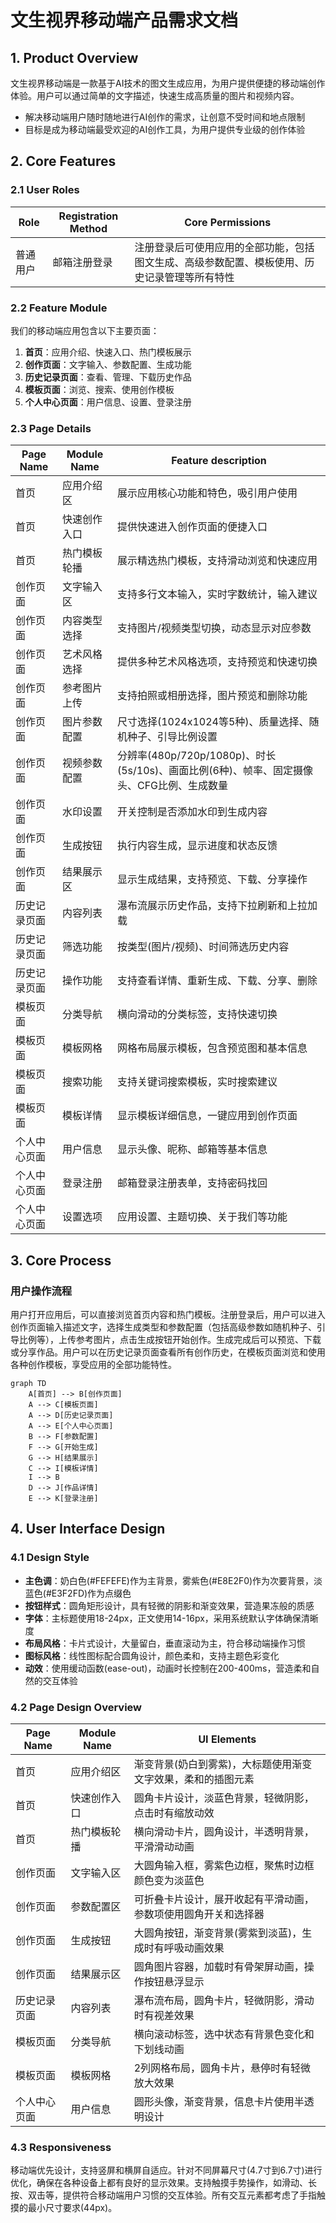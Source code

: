 # 文生视界移动端产品需求文档

## 1. Product Overview
文生视界移动端是一款基于AI技术的图文生成应用，为用户提供便捷的移动端创作体验。用户可以通过简单的文字描述，快速生成高质量的图片和视频内容。
- 解决移动端用户随时随地进行AI创作的需求，让创意不受时间和地点限制
- 目标是成为移动端最受欢迎的AI创作工具，为用户提供专业级的创作体验

## 2. Core Features

### 2.1 User Roles
| Role | Registration Method | Core Permissions |
|------|---------------------|------------------|
| 普通用户 | 邮箱注册登录 | 注册登录后可使用应用的全部功能，包括图文生成、高级参数配置、模板使用、历史记录管理等所有特性 |

### 2.2 Feature Module
我们的移动端应用包含以下主要页面：
1. **首页**：应用介绍、快速入口、热门模板展示
2. **创作页面**：文字输入、参数配置、生成功能
3. **历史记录页面**：查看、管理、下载历史作品
4. **模板页面**：浏览、搜索、使用创作模板
5. **个人中心页面**：用户信息、设置、登录注册

### 2.3 Page Details
| Page Name | Module Name | Feature description |
|-----------|-------------|---------------------|
| 首页 | 应用介绍区 | 展示应用核心功能和特色，吸引用户使用 |
| 首页 | 快速创作入口 | 提供快速进入创作页面的便捷入口 |
| 首页 | 热门模板轮播 | 展示精选热门模板，支持滑动浏览和快速应用 |
| 创作页面 | 文字输入区 | 支持多行文本输入，实时字数统计，输入建议 |
| 创作页面 | 内容类型选择 | 支持图片/视频类型切换，动态显示对应参数 |
| 创作页面 | 艺术风格选择 | 提供多种艺术风格选项，支持预览和快速切换 |
| 创作页面 | 参考图片上传 | 支持拍照或相册选择，图片预览和删除功能 |
| 创作页面 | 图片参数配置 | 尺寸选择(1024x1024等5种)、质量选择、随机种子、引导比例设置 |
| 创作页面 | 视频参数配置 | 分辨率(480p/720p/1080p)、时长(5s/10s)、画面比例(6种)、帧率、固定摄像头、CFG比例、生成数量 |
| 创作页面 | 水印设置 | 开关控制是否添加水印到生成内容 |
| 创作页面 | 生成按钮 | 执行内容生成，显示进度和状态反馈 |
| 创作页面 | 结果展示区 | 显示生成结果，支持预览、下载、分享操作 |
| 历史记录页面 | 内容列表 | 瀑布流展示历史作品，支持下拉刷新和上拉加载 |
| 历史记录页面 | 筛选功能 | 按类型(图片/视频)、时间筛选历史内容 |
| 历史记录页面 | 操作功能 | 支持查看详情、重新生成、下载、分享、删除 |
| 模板页面 | 分类导航 | 横向滑动的分类标签，支持快速切换 |
| 模板页面 | 模板网格 | 网格布局展示模板，包含预览图和基本信息 |
| 模板页面 | 搜索功能 | 支持关键词搜索模板，实时搜索建议 |
| 模板页面 | 模板详情 | 显示模板详细信息，一键应用到创作页面 |
| 个人中心页面 | 用户信息 | 显示头像、昵称、邮箱等基本信息 |
| 个人中心页面 | 登录注册 | 邮箱登录注册表单，支持密码找回 |
| 个人中心页面 | 设置选项 | 应用设置、主题切换、关于我们等功能 |

## 3. Core Process

### 用户操作流程
用户打开应用后，可以直接浏览首页内容和热门模板。注册登录后，用户可以进入创作页面输入描述文字，选择生成类型和参数配置（包括高级参数如随机种子、引导比例等），上传参考图片，点击生成按钮开始创作。生成完成后可以预览、下载或分享作品。用户可以在历史记录页面查看所有创作历史，在模板页面浏览和使用各种创作模板，享受应用的全部功能特性。

```mermaid
graph TD
    A[首页] --> B[创作页面]
    A --> C[模板页面]
    A --> D[历史记录页面]
    A --> E[个人中心页面]
    B --> F[参数配置]
    F --> G[开始生成]
    G --> H[结果展示]
    C --> I[模板详情]
    I --> B
    D --> J[作品详情]
    E --> K[登录注册]
```

## 4. User Interface Design

### 4.1 Design Style
- **主色调**：奶白色(#FEFEFE)作为主背景，雾紫色(#E8E2F0)作为次要背景，淡蓝色(#E3F2FD)作为点缀色
- **按钮样式**：圆角矩形设计，具有轻微的阴影和渐变效果，营造果冻般的质感
- **字体**：主标题使用18-24px，正文使用14-16px，采用系统默认字体确保清晰度
- **布局风格**：卡片式设计，大量留白，垂直滚动为主，符合移动端操作习惯
- **图标风格**：线性图标配合圆角设计，颜色柔和，支持主题色彩变化
- **动效**：使用缓动函数(ease-out)，动画时长控制在200-400ms，营造柔和自然的交互体验

### 4.2 Page Design Overview

| Page Name | Module Name | UI Elements |
|-----------|-------------|-------------|
| 首页 | 应用介绍区 | 渐变背景(奶白到雾紫)，大标题使用渐变文字效果，柔和的插图元素 |
| 首页 | 快速创作入口 | 圆角卡片设计，淡蓝色背景，轻微阴影，点击时有缩放动效 |
| 首页 | 热门模板轮播 | 横向滑动卡片，圆角设计，半透明背景，平滑滑动动画 |
| 创作页面 | 文字输入区 | 大圆角输入框，雾紫色边框，聚焦时边框颜色变为淡蓝色 |
| 创作页面 | 参数配置区 | 可折叠卡片设计，展开收起有平滑动画，参数项使用圆角开关和选择器 |
| 创作页面 | 生成按钮 | 大圆角按钮，渐变背景(雾紫到淡蓝)，生成时有呼吸动画效果 |
| 创作页面 | 结果展示区 | 圆角图片容器，加载时有骨架屏动画，操作按钮悬浮显示 |
| 历史记录页面 | 内容列表 | 瀑布流布局，圆角卡片，轻微阴影，滑动时有视差效果 |
| 模板页面 | 分类导航 | 横向滚动标签，选中状态有背景色变化和下划线动画 |
| 模板页面 | 模板网格 | 2列网格布局，圆角卡片，悬停时有轻微放大效果 |
| 个人中心页面 | 用户信息 | 圆形头像，渐变背景，信息卡片使用半透明设计 |

### 4.3 Responsiveness
移动端优先设计，支持竖屏和横屏自适应。针对不同屏幕尺寸(4.7寸到6.7寸)进行优化，确保在各种设备上都有良好的显示效果。支持触摸手势操作，如滑动、长按、双击等，提供符合移动端用户习惯的交互体验。所有交互元素都考虑了手指触摸的最小尺寸要求(44px)。